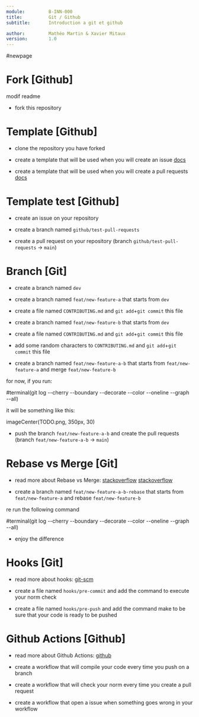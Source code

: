 ```yaml
---
module:			B-INN-000
title:			Git / Github
subtitle:	    Introduction a git et github

author:			Mathéo Martin & Xavier Mitaux
version:		1.0
---
```

#newpage
# Fork [Github]
modif readme

- fork this repository

# Template [Github]

- clone the repository you have forked

- create a template that will be used when you will create an issue [docs](https://docs.github.com/en/communities/using-templates-to-encourage-useful-issues-and-pull-requests/configuring-issue-templates-for-your-repository)

- create a template that will be used when you will create a pull requests [docs](https://docs.github.com/en/communities/using-templates-to-encourage-useful-issues-and-pull-requests/creating-a-pull-request-template-for-your-repository)

# Template test [Github]

- create an issue on your repository

- create a branch named `github/test-pull-requests`

- create a pull request on your repository (branch `github/test-pull-requests` -> `main`)

# Branch [Git]

- create a branch named `dev`

- create a branch named `feat/new-feature-a` that starts from `dev`

- create a file named `CONTRIBUTING.md` and `git add`+`git commit` this file

- create a branch named `feat/new-feature-b` that starts from `dev`

- create a file named `CONTRIBUTING.md` and `git add`+`git commit` this file

- add some random characters to `CONTRIBUTING.md` and `git add`+`git commit` this file

- create a branch named `feat/new-feature-a-b` that starts from `feat/new-feature-a` and merge `feat/new-feature-b`

for now, if you run:

#terminal(git log --cherry --boundary --decorate --color --oneline --graph --all)

it will be something like this:

imageCenter(TODO.png, 350px, 30)

- push the branch `feat/new-feature-a-b` and create the pull requests (branch `feat/new-feature-a-b` -> `main`)

# Rebase vs Merge [Git]

- read more about Rebase vs Merge: [stackoverflow](https://stackoverflow.com/a/16666418) [stackoverflow](https://stackoverflow.com/a/25267150)

- create a branch named `feat/new-feature-a-b-rebase` that starts from `feat/new-feature-a` and rebase `feat/new-feature-b`

re run the following command

#terminal(git log --cherry --boundary --decorate --color --oneline --graph --all)

- enjoy the difference

# Hooks [Git]

- read more about hooks: [git-scm](https://githooks.com/)

- create a file named `hooks/pre-commit` and add the command to execute your norm check

- create a file named `hooks/pre-push` and add the command make to be sure that your code is ready to be pushed

# Github Actions [Github]

- read more about Github Actions: [github](https://docs.github.com/en/actions)

- create a workflow that will compile your code every time you push on a branch

- create a workflow that will check your norm every time you create a pull request

- create a workflow that open a issue when something goes wrong in your workflow
